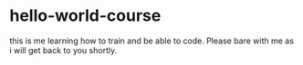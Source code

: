 # hello-world-course
this is me learning how to train and be able to code. Please bare with me as i will get back to you shortly. 
